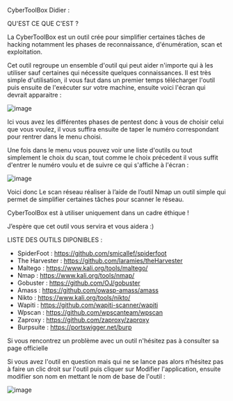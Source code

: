 CyberToolBox Didier :

 
QU'EST CE QUE C'EST ?

 

La CyberToolBox est un outil crée pour simplifier certaines tâches de hacking notamment les phases de reconnaissance, d'énumération, scan et exploitation.

Cet outil regroupe un ensemble d'outil qui peut aider n'importe qui à les utiliser sauf certaines qui nécessite quelques connaissances.
Il est très simple d'utilisation, il vous faut dans un premier temps télécharger l'outil puis ensuite de l'exécuter sur votre machine, ensuite voici l'écran qui devrait apparaitre :


![image](https://github.com/D1d13R01/projetpro/assets/135154982/bbf261d7-dcb3-4bf9-a33a-6128ebe0c76c)


Ici vous avez les différentes phases de pentest donc à vous de choisir celui que vous voulez, il vous suffira ensuite de taper le numéro correspondant pour rentrer dans le menu choisi.

Une fois dans le menu vous pouvez voir une liste d'outils ou tout simplement le choix du scan, tout comme le choix précedent il vous suffit d'entrer le numéro voulu et de suivre ce qui s'affiche à l'écran :


![image](https://github.com/D1d13R01/projetpro/assets/135154982/724272df-a2df-441d-9611-5e04a53c1a88)


Voici donc Le scan réseau réaliser à l’aide de l’outil Nmap un outil simple qui permet de simplifier certaines tâches pour scanner le réseau.

CyberToolBox est à utiliser uniquement dans un cadre éthique !


J’espère que cet outil vous servira et vous aidera :)

 

LISTE DES OUTILS DIPONIBLES : 

 - SpiderFoot : https://github.com/smicallef/spiderfoot
 - The Harvester : https://github.com/laramies/theHarvester
 - Maltego : https://www.kali.org/tools/maltego/
 - Nmap : https://www.kali.org/tools/nmap/
 - Gobuster : https://github.com/OJ/gobuster
 - Amass : https://github.com/owasp-amass/amass
 - Nikto : https://www.kali.org/tools/nikto/
 - Wapiti : https://github.com/wapiti-scanner/wapiti
 - Wpscan : https://github.com/wpscanteam/wpscan
 - Zaproxy : https://github.com/zaproxy/zaproxy
 - Burpsuite : https://portswigger.net/burp

Si vous rencontrez un problème avec un outil n'hésitez pas à consulter sa page officielle

Si vous avez l'outil en question mais qui ne se lance pas alors n’hésitez pas à faire un clic droit sur l'outil puis cliquer sur Modifier l'application, ensuite modifier son nom en mettant le nom de base de l'outil :

![image](https://github.com/D1d13R01/projetpro/assets/135154982/3d454154-6d99-40e0-9d7f-187814be7ed2)
